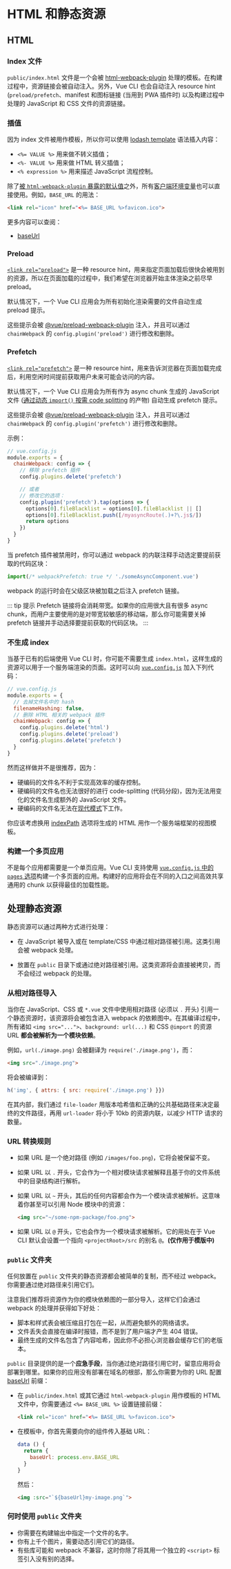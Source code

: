 # HTML 和静态资源

## HTML

### Index 文件

`public/index.html` 文件是一个会被 [html-webpack-plugin](https://github.com/jantimon/html-webpack-plugin) 处理的模板。在构建过程中，资源链接会被自动注入。另外，Vue CLI 也会自动注入 resource hint (`preload/prefetch`、manifest 和图标链接 (当用到 PWA 插件时) 以及构建过程中处理的 JavaScript 和 CSS 文件的资源链接。

### 插值

因为 index 文件被用作模板，所以你可以使用 [lodash template](https://lodash.com/docs/4.17.10#template) 语法插入内容：

- `<%= VALUE %>` 用来做不转义插值；
- `<%- VALUE %>` 用来做 HTML 转义插值；
- `<% expression %>` 用来描述 JavaScript 流程控制。

除了[被 `html-webpack-plugin` 暴露的默认值](https://github.com/jantimon/html-webpack-plugin#writing-your-own-templates)之外，所有[客户端环境变量](./mode-and-env.md#using-env-variables-in-client-side-code)也可以直接使用。例如，`BASE_URL` 的用法：

``` html
<link rel="icon" href="<%= BASE_URL %>favicon.ico">
```

更多内容可以查阅：
- [baseUrl](../config/#baseurl)

### Preload

[`<link rel="preload">`](https://developer.mozilla.org/zh-CN/docs/Web/HTML/Preloading_content) 是一种 resource hint，用来指定页面加载后很快会被用到的资源，所以在页面加载的过程中，我们希望在浏览器开始主体渲染之前尽早 preload。

默认情况下，一个 Vue CLI 应用会为所有初始化渲染需要的文件自动生成 preload 提示。

这些提示会被 [@vue/preload-webpack-plugin](https://github.com/vuejs/preload-webpack-plugin) 注入，并且可以通过 `chainWebpack` 的 `config.plugin('preload')` 进行修改和删除。

### Prefetch

[`<link rel="prefetch">`](https://developer.mozilla.org/en-US/docs/Web/HTTP/Link_prefetching_FAQ) 是一种 resource hint，用来告诉浏览器在页面加载完成后，利用空闲时间提前获取用户未来可能会访问的内容。

默认情况下，一个 Vue CLI 应用会为所有作为 async chunk 生成的 JavaScript 文件 ([通过动态 `import()` 按需 code splitting](https://webpack.js.org/guides/code-splitting/#dynamic-imports) 的产物) 自动生成 prefetch 提示。

这些提示会被 [@vue/preload-webpack-plugin](https://github.com/vuejs/preload-webpack-plugin) 注入，并且可以通过 `chainWebpack` 的 `config.plugin('prefetch')` 进行修改和删除。

示例：

``` js
// vue.config.js
module.exports = {
  chainWebpack: config => {
    // 移除 prefetch 插件
    config.plugins.delete('prefetch')

    // 或者
    // 修改它的选项：
    config.plugin('prefetch').tap(options => {
      options[0].fileBlacklist = options[0].fileBlacklist || []
      options[0].fileBlacklist.push([/myasyncRoute(.)+?\.js$/])
      return options
    })
  }
}
```

当 prefetch 插件被禁用时，你可以通过 webpack 的内联注释手动选定要提前获取的代码区块：

``` js
import(/* webpackPrefetch: true */ './someAsyncComponent.vue')
```

webpack 的运行时会在父级区块被加载之后注入 prefetch 链接。

::: tip 提示
Prefetch 链接将会消耗带宽。如果你的应用很大且有很多 async chunk，而用户主要使用的是对带宽较敏感的移动端，那么你可能需要关掉 prefetch 链接并手动选择要提前获取的代码区块。
:::

### 不生成 index

当基于已有的后端使用 Vue CLI 时，你可能不需要生成 `index.html`，这样生成的资源可以用于一个服务端渲染的页面。这时可以向 [`vue.config.js`](../config/#vue-config-js) 加入下列代码：

``` js
// vue.config.js
module.exports = {
  // 去掉文件名中的 hash
  filenameHashing: false,
  // 删除 HTML 相关的 webpack 插件
  chainWebpack: config => {
    config.plugins.delete('html')
    config.plugins.delete('preload')
    config.plugins.delete('prefetch')
  }
}
```

然而这样做并不是很推荐，因为：

- 硬编码的文件名不利于实现高效率的缓存控制。
- 硬编码的文件名也无法很好的进行 code-splitting (代码分段)，因为无法用变化的文件名生成额外的 JavaScript 文件。
- 硬编码的文件名无法在[现代模式](../guide/browser-compatibility.md#现代模式)下工作。

你应该考虑换用 [indexPath](../config/#indexpath) 选项将生成的 HTML 用作一个服务端框架的视图模板。

### 构建一个多页应用

不是每个应用都需要是一个单页应用。Vue CLI 支持使用 [`vue.config.js` 中的 `pages` 选项](../config/#pages)构建一个多页面的应用。构建好的应用将会在不同的入口之间高效共享通用的 chunk 以获得最佳的加载性能。

## 处理静态资源

静态资源可以通过两种方式进行处理：

- 在 JavaScript 被导入或在 template/CSS 中通过相对路径被引用。这类引用会被 webpack 处理。

- 放置在 `public` 目录下或通过绝对路径被引用。这类资源将会直接被拷贝，而不会经过 webpack 的处理。

### 从相对路径导入

当你在 JavaScript、CSS 或 `*.vue` 文件中使用相对路径 (必须以 `.` 开头) 引用一个静态资源时，该资源将会被包含进入 webpack 的依赖图中。在其编译过程中，所有诸如 `<img src="...">`、`background: url(...)` 和 CSS `@import` 的资源 URL **都会被解析为一个模块依赖**。

例如，`url(./image.png)` 会被翻译为 `require('./image.png')`，而：

``` html
<img src="./image.png">
```

将会被编译到：

``` js
h('img', { attrs: { src: require('./image.png') }})
```

在其内部，我们通过 `file-loader` 用版本哈希值和正确的公共基础路径来决定最终的文件路径，再用 `url-loader` 将小于 10kb 的资源内联，以减少 HTTP 请求的数量。

### URL 转换规则

- 如果 URL 是一个绝对路径 (例如 `/images/foo.png`)，它将会被保留不变。

- 如果 URL 以 `.` 开头，它会作为一个相对模块请求被解释且基于你的文件系统中的目录结构进行解析。

- 如果 URL 以 `~` 开头，其后的任何内容都会作为一个模块请求被解析。这意味着你甚至可以引用 Node 模块中的资源：

  ``` html
  <img src="~/some-npm-package/foo.png">
  ```

- 如果 URL 以 `@` 开头，它也会作为一个模块请求被解析。它的用处在于 Vue CLI 默认会设置一个指向 `<projectRoot>/src` 的别名 `@`。**(仅作用于模版中)**

### `public` 文件夹

任何放置在 `public` 文件夹的静态资源都会被简单的复制，而不经过 webpack。你需要通过绝对路径来引用它们。

注意我们推荐将资源作为你的模块依赖图的一部分导入，这样它们会通过 webpack 的处理并获得如下好处：

- 脚本和样式表会被压缩且打包在一起，从而避免额外的网络请求。
- 文件丢失会直接在编译时报错，而不是到了用户端才产生 404 错误。
- 最终生成的文件名包含了内容哈希，因此你不必担心浏览器会缓存它们的老版本。

`public` 目录提供的是一个**应急手段**，当你通过绝对路径引用它时，留意应用将会部署到哪里。如果你的应用没有部署在域名的根部，那么你需要为你的 URL 配置 [baseUrl](../config/#baseurl) 前缀：

- 在 `public/index.html` 或其它通过 `html-webpack-plugin` 用作模板的 HTML 文件中，你需要通过 `<%= BASE_URL %>` 设置链接前缀：

  ``` html
  <link rel="icon" href="<%= BASE_URL %>favicon.ico">
  ```

- 在模板中，你首先需要向你的组件传入基础 URL：

  ``` js
  data () {
    return {
      baseUrl: process.env.BASE_URL
    }
  }
  ```

  然后：

  ``` html
  <img :src="`${baseUrl}my-image.png`">
  ```

### 何时使用 `public` 文件夹

- 你需要在构建输出中指定一个文件的名字。
- 你有上千个图片，需要动态引用它们的路径。
- 有些库可能和 webpack 不兼容，这时你除了将其用一个独立的 `<script>` 标签引入没有别的选择。
